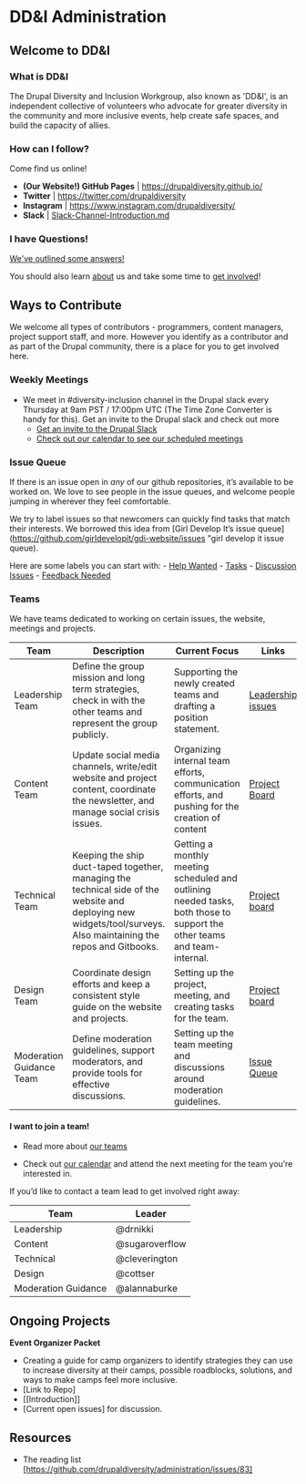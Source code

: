 # DD&I Administration

## Welcome to DD&I

### What is DD&I

The Drupal Diversity and Inclusion Workgroup, also known as 'DD&I', is an independent collective of volunteers who advocate for greater diversity in the community and more inclusive events, help create safe spaces, and build the capacity of allies.

### How can I follow?

Come find us online!

* **(Our Website!) GitHub Pages** | https://drupaldiversity.github.io/
* **Twitter** | https://twitter.com/drupaldiversity
* **Instagram** | https://www.instagram.com/drupaldiversity/
* **Slack** | [Slack-Channel-Introduction.md](https://github.com/drupaldiversity/administration/blob/master/working-docs/slack-channel-introduction.md "Slack-Channel-Introduction.md")

### I have Questions!

[We've outlined some answers!](https://drupaldiversity.github.io/faq/ "We've outlined some answers | Visit our FAQ page!")

You should also learn [about](https://drupaldiversity.github.io/about/ "about") us and take some time to [get involved](https://drupaldiversity.github.io/get-involved/ "get involved")!

## Ways to Contribute
We welcome all types of contributors - programmers, content managers, project support staff, and more. However you identify as a contributor and as part of the Drupal community, there is a place for you to get involved here.

### Weekly Meetings
- We meet in #diversity-inclusion channel in the Drupal slack every Thursday at 9am PST / 17:00pm UTC (The Time Zone Converter is handy for this). Get an invite to the Drupal slack and check out more 
    - [Get an invite to the Drupal Slack](http://drupalslack.herokuapp.com/ "invite to drupal slack")
    - [Check out our calendar to see our scheduled meetings](https://calendar.google.com/calendar/embed?src=c0ovgjsi6p70huaunbe2a3mpj8%40group.calendar.google.com&ctz=America/Los_Angeles "ddi html calendar")

### Issue Queue
If there is an issue open in _any_ of our github repositories, it’s available to be worked on. We love to see people in the issue queues, and welcome people jumping in wherever they feel comfortable. 

We try to label issues so that newcomers can quickly find tasks that match their interests. We borrowed this idea from [Girl Develop It’s issue queue](https://github.com/girldevelopit/gdi-website/issues "girl develop it issue queue).

Here are some labels you can start with:
    - [Help Wanted](http://bit.ly/ddi-issues-help-wanted "Help Wanted Issues")
    - [Tasks](http://bit.ly/ddi-issues-task "Task Issues")
    - [Discussion Issues](http://bit.ly/ddi-issues-discussion "Discussion Issues")
    - [Feedback Needed](http://bit.ly/ddi-issues-needs-feedback "Feedback Needed")

### Teams
We have teams dedicated to working on certain issues, the website, meetings and projects.

| Team        | Description    | Current Focus | Links      
|-------------|----------------|---------------| ---------------
| Leadership Team | Define the group mission and long term strategies, check in with the other teams and represent the group publicly. | Supporting the newly created teams and drafting a position statement. | [Leadership issues](http://bit.ly/ddi-issues-leadership "leadership team issues")
| Content Team |  Update social media channels, write/edit website and project content, coordinate the newsletter, and manage social crisis issues.| Organizing internal team efforts, communication efforts, and pushing for the creation of content | [Project Board](http://bit.ly/ddi-content-project-board "content team project board")
| Technical Team | Keeping the ship duct-taped together, managing the technical side of the website and deploying new widgets/tool/surveys. Also maintaining the repos and Gitbooks.| Getting a monthly meeting scheduled and outlining needed tasks, both those to support the other teams and team-internal. | [Project board](http://bit.ly/ddi-tech-project-board "tech team project board")
| Design Team | Coordinate design efforts and keep a consistent style guide on the website and projects.| Setting up the project, meeting, and creating tasks for the team.| [Project board](http://bit.ly/ddi-design-project-board "design team project board")
| Moderation Guidance Team | Define moderation guidelines, support moderators, and provide tools for effective discussions.| Setting up the team meeting and discussions around moderation guidelines. | [Issue Queue](https://github.com/drupaldiversity/moderation-guidance/issues)

#### I want to join a team!
- Read more about [our teams](https://drupaldiversity.github.io/2017/05/11/teams.html "about the ddi teams")

- Check out [our calendar](https://calendar.google.com/calendar/embed?src=c0ovgjsi6p70huaunbe2a3mpj8%40group.calendar.google.com&ctz=America/Los_Angeles "ddi html calendar") and attend the next meeting for the team you’re interested in. 

If you’d like to contact a team lead to get involved right away: 

| Team        | Leader    
|-------------|----------------
| Leadership  | @drnikki 
| Content | @sugaroverflow 
| Technical | @cleverington 
| Design | @cottser 
| Moderation Guidance | @alannaburke

																																									   
## Ongoing Projects

**Event Organizer Packet**
- Creating a guide for camp organizers to identify strategies they can use to increase diversity at their camps, possible roadblocks, solutions, and ways to make camps feel more inclusive. 
- [Link to Repo]
- [[Introduction]]
- [Current open issues] for discussion. 

## Resources
- The reading list [https://github.com/drupaldiversity/administration/issues/83] 

